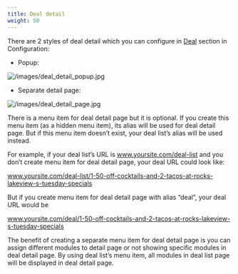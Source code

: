 ```yaml
---
title: Deal detail
weight: 50
---
```

There are 2 styles of deal detail which you can configure in [Deal](configuration.html#ref-configuration-deal) section in Configuration:

*   Popup:

![/images/deal_detail_popup.jpg](/images/deal_detail_popup.jpg)

*   Separate detail page:

![/images/deal_detail_page.jpg](/images/deal_detail_page.jpg)

There is a menu item for deal detail page but it is optional. If you create this menu item (as a hidden menu item), its alias will be used for deal detail page. But if this menu item doesn’t exist, your deal list’s alias will be used instead.

For example, if your deal list’s URL is www.yoursite.com/deal-list and you don’t create menu item for deal detail page, your deal URL could look like:

www.yoursite.com/deal-list/1-50-off-cocktails-and-2-tacos-at-rocks-lakeview-s-tuesday-specials

But if you create menu item for deal detail page with alias “deal”, your deal URL would be

www.yoursite.com/deal/1-50-off-cocktails-and-2-tacos-at-rocks-lakeview-s-tuesday-specials

The benefit of creating a separate menu item for deal detail page is you can assign different modules to detail page or not showing specific modules in deal detail page. By using deal list’s menu item, all modules in deal list page will be displayed in deal detail page.